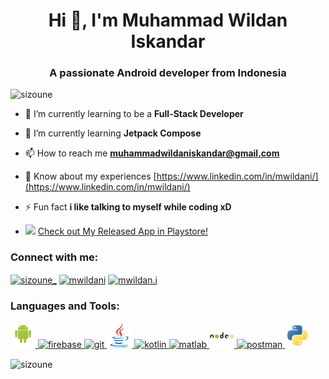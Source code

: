 <h1 align="center">Hi 👋, I'm Muhammad Wildan Iskandar</h1>
<h3 align="center">A passionate Android developer from Indonesia</h3>

<p align="left"> <img src="https://komarev.com/ghpvc/?username=sizoune&label=Profile%20views&color=0e75b6&style=flat" alt="sizoune" /> </p>

- 🔭 I’m currently learning to be a **Full-Stack Developer**

- 🌱 I’m currently learning **Jetpack Compose**

- 📫 How to reach me **muhammadwildaniskandar@gmail.com**

- 📄 Know about my experiences [https://www.linkedin.com/in/mwildani/](https://www.linkedin.com/in/mwildani/)

- ⚡ Fun fact **i like talking to myself while coding xD** 

-  <img src="https://github.com/sizoune/SIZOUNE/assets/13961066/4804fa4a-db16-48e3-9e01-89a4848d17c1" width="16" />  [Check out My Released App in Playstore!](https://play.google.com/store/apps/developer?id=Tabalong+Tech)

<h3 align="left">Connect with me:</h3>
<p align="left">
<a href="https://twitter.com/sizoune_" target="blank"><img align="center" src="https://raw.githubusercontent.com/rahuldkjain/github-profile-readme-generator/master/src/images/icons/Social/twitter.svg" alt="sizoune_" height="30" width="40" /></a>
<a href="https://linkedin.com/in/mwildani" target="blank"><img align="center" src="https://raw.githubusercontent.com/rahuldkjain/github-profile-readme-generator/master/src/images/icons/Social/linked-in-alt.svg" alt="mwildani" height="30" width="40" /></a>
<a href="https://instagram.com/mwildan.i" target="blank"><img align="center" src="https://raw.githubusercontent.com/rahuldkjain/github-profile-readme-generator/master/src/images/icons/Social/instagram.svg" alt="mwildan.i" height="30" width="40" /></a>
</p>

<h3 align="left">Languages and Tools:</h3>
<p align="left"> <a href="https://developer.android.com" target="_blank"> <img src="https://raw.githubusercontent.com/devicons/devicon/master/icons/android/android-original-wordmark.svg" alt="android" width="40" height="40"/> </a> <a href="https://firebase.google.com/" target="_blank"> <img src="https://www.vectorlogo.zone/logos/firebase/firebase-icon.svg" alt="firebase" width="40" height="40"/> </a> <a href="https://git-scm.com/" target="_blank"> <img src="https://www.vectorlogo.zone/logos/git-scm/git-scm-icon.svg" alt="git" width="40" height="40"/> </a> <a href="https://www.java.com" target="_blank"> <img src="https://raw.githubusercontent.com/devicons/devicon/master/icons/java/java-original.svg" alt="java" width="40" height="40"/> </a> <a href="https://kotlinlang.org" target="_blank"> <img src="https://www.vectorlogo.zone/logos/kotlinlang/kotlinlang-icon.svg" alt="kotlin" width="40" height="40"/> </a> <a href="https://www.mathworks.com/" target="_blank"> <img src="https://upload.wikimedia.org/wikipedia/commons/2/21/Matlab_Logo.png" alt="matlab" width="40" height="40"/> </a> <a href="https://nodejs.org" target="_blank"> <img src="https://raw.githubusercontent.com/devicons/devicon/master/icons/nodejs/nodejs-original-wordmark.svg" alt="nodejs" width="40" height="40"/> </a> <a href="https://postman.com" target="_blank"> <img src="https://www.vectorlogo.zone/logos/getpostman/getpostman-icon.svg" alt="postman" width="40" height="40"/> </a> <a href="https://www.python.org" target="_blank"> <img src="https://raw.githubusercontent.com/devicons/devicon/master/icons/python/python-original.svg" alt="python" width="40" height="40"/> </a> </p>

<p><img align="center" src="https://github-readme-stats.vercel.app/api/top-langs?username=sizoune&show_icons=true&locale=en&layout=compact" alt="sizoune" /></p>
